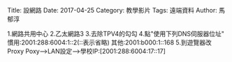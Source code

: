 Title: 設網路
Date: 2017-04-25
Category: 教學影片
Tags: 遠端資料
Author: 馬郁淳

  

1.網路共用中心
2.乙太網路3
3.去除TPV4的勾勾
4.點"使用下列DNS伺服器位址"
   慣用:2001:288:6004:1::2(::表示省略)
   其他:2001:b000:1::168
5.到遊覽器改Proxy
   Poxy-->LAN設定-->學校IP:[2001:288:6004:17::17]